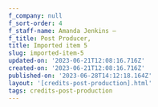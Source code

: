 ```yaml
---
f_company: null
f_sort-order: 4
f_staff-name: Amanda Jenkins –
f_title: Post Producer,
title: Imported item 5
slug: imported-item-5
updated-on: '2023-06-21T12:08:16.716Z'
created-on: '2023-06-21T12:08:16.716Z'
published-on: '2023-06-28T14:12:18.164Z'
layout: '[credits-post-production].html'
tags: credits-post-production
---
```



